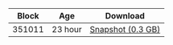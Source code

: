 |     Block   |     Age     |   Download  |
| ----------- | ----------- | ----------- |
|   351011   |  23 hour | [Snapshot (0.3 GB)](https://s3.eu-central-1.amazonaws.com/w3coins.io/snapshots/lava-testnet/lava_snapsot_latest.tar.lz4)  |
